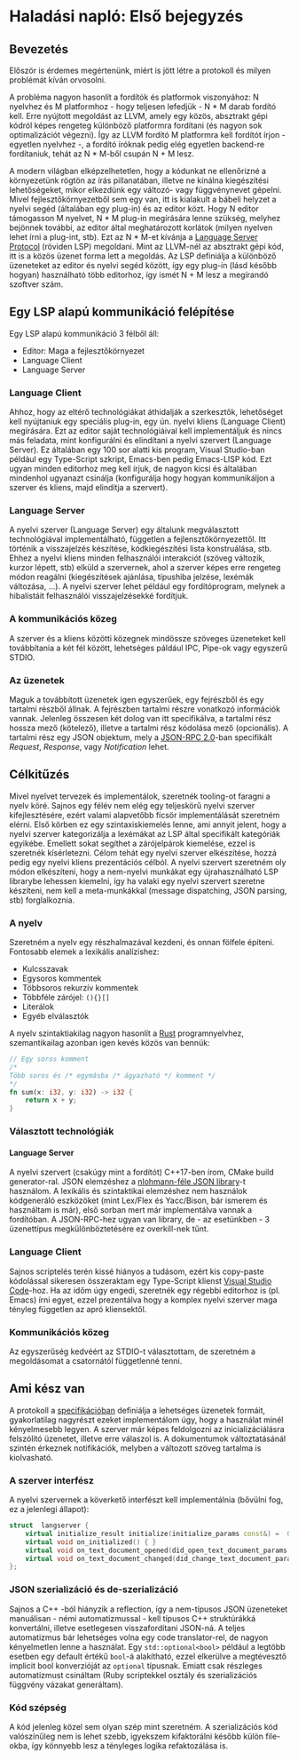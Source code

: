 # Haladási napló: Első bejegyzés
## Bevezetés
Először is érdemes megértenünk, miért is jött létre a protokoll és milyen problémát kíván orvosolni.

A probléma nagyon hasonlít a fordítók és platformok viszonyához: N nyelvhez és M platformhoz - hogy teljesen lefedjük - N * M darab fordító kell. Erre nyújtott megoldást az LLVM, amely egy közös, absztrakt gépi kódról képes rengeteg különböző platformra fordítani (és nagyon sok optimalizációt végezni). Így az LLVM fordító M platformra kell fordítót írjon - egyetlen nyelvhez -, a fordító íróknak pedig elég egyetlen backend-re fordítaniuk, tehát az N * M-ből csupán N + M lesz.

A modern világban elképzelhetetlen, hogy a kódunkat ne ellenőrizné a környezetünk rögtön az írás pillanatában, illetve ne kínálna kiegészítési lehetőségeket, mikor elkezdünk egy változó- vagy függvénynevet gépelni. Mivel fejlesztőkörnyezetből sem egy van, itt is kialakult a bábeli helyzet a nyelvi segéd (általában egy plug-in) és az editor közt. Hogy N editor támogasson M nyelvet, N * M plug-in megírására lenne szükség, melyhez bejönnek további, az editor által meghatározott korlátok (milyen nyelven lehet írni a plug-int, stb). Ezt az N * M-et kívánja a [Language Server Protocol](https://microsoft.github.io/language-server-protocol/) (röviden LSP) megoldani. Mint az LLVM-nél az absztrakt gépi kód, itt is a közös üzenet forma lett a megoldás. Az LSP definiálja a különböző üzeneteket az editor és nyelvi segéd között, így egy plug-in (lásd később hogyan) használható több editorhoz, így ismét N + M lesz a megírandó szoftver szám.

## Egy LSP alapú kommunikáció felépítése
Egy LSP alapú kommunikáció 3 félből áll:
 - Editor: Maga a fejlesztőkörnyezet
 - Language Client
 - Language Server

### Language Client
Ahhoz, hogy az eltérő technológiákat áthidalják a szerkesztők, lehetőséget kell nyújtaniuk egy speciális plug-in, egy ún. nyelvi kliens (Language Client) megírására. Ezt az editor saját technológiáival kell implementáljuk és nincs más feladata, mint konfigurálni és elindítani a nyelvi szervert (Language Server). Ez általában egy 100 sor alatti kis program, Visual Studio-ban például egy Type-Script szkript, Emacs-ben pedig Emacs-LISP kód. Ezt ugyan minden editorhoz meg kell írjuk, de nagyon kicsi és általában mindenhol ugyanazt csinálja (konfigurálja hogy hogyan kommunikáljon a szerver és kliens, majd elindítja a szervert).

### Language Server
A nyelvi szerver (Language Server) egy általunk megválasztott technológiával implementálható, független a fejlensztőkörnyezettől. Itt történik a visszajelzés készítése, kódkiegészítési lista konstruálása, stb. Ehhez a nyelvi kliens minden felhasználói interakciót (szöveg változik, kurzor lépett, stb) elküld a szervernek, ahol a szerver képes erre rengeteg módon reagálni (kiegészítések ajánlása, típushiba jelzése, lexémák változása, ...). A nyelvi szerver lehet például egy fordítóprogram, melynek a hibalistáit felhasználói visszajelzésekké fordítjuk.

### A kommunikációs közeg
A szerver és a kliens közötti közegnek mindössze szöveges üzeneteket kell továbbítania a két fél között, lehetséges páldául IPC, Pipe-ok vagy egyszerű STDIO.

### Az üzenetek
Maguk a továbbított üzenetek igen egyszerűek, egy fejrészből és egy tartalmi részből állnak. A fejrészben tartalmi részre vonatkozó információk vannak. Jelenleg összesen két dolog van itt specifikálva, a tartalmi rész hossza mező (kötelező), illetve a tartalmi rész kódolása mező (opcionális). A tartalmi rész egy JSON objektum, mely a [JSON-RPC 2.0](https://www.jsonrpc.org/specification)-ban specifikált _Request_, _Response_, vagy _Notification_ lehet.

## Célkitűzés
Mivel nyelvet tervezek és implementálok, szeretnék tooling-ot faragni a nyelv köré. Sajnos egy félév nem elég egy teljeskörű nyelvi szerver kifejlesztésére, ezért valami alapvetőbb fícsör implementálását szeretném elérni. Első körben ez egy szintaxiskiemelés lenne, ami annyit jelent, hogy a nyelvi szerver kategorizálja a lexémákat az LSP által specifikált kategóriák egyikébe. Emellett sokat segíthet a zárójelpárok kiemelése, ezzel is szeretnék kísérletezni.
Célom tehát egy nyelvi szerver elkészítése, hozzá pedig egy nyelvi kliens prezentációs célból. A nyelvi szervert szeretném oly módon elkészíteni, hogy a nem-nyelvi munkákat egy újrahasználható LSP librarybe lehessen kiemelni, így ha valaki egy nyelvi szervert szeretne készíteni, nem kell a meta-munkákkal (message dispatching, JSON parsing, stb) forglalkoznia.

### A nyelv
Szeretném a nyelv egy részhalmazával kezdeni, és onnan fölfele építeni. Fontosabb elemek a lexikális analízishez:
 - Kulcsszavak
 - Egysoros kommentek
 - Többsoros rekurzív kommentek
 - Többféle zárójel: `(){}[]`
 - Literálok
 - Egyéb elválasztók

A nyelv szintaktiakilag nagyon hasonlít a [Rust](https://www.rust-lang.org) programnyelvhez, szemantikailag azonban igen kevés közös van bennük:
```Rust
// Egy soros komment
/*
Több soros és /* egymásba /* ágyazható */ komment */
*/
fn sum(x: i32, y: i32) -> i32 {
	return x + y;
}
```

### Választott technológiák
#### Language Server
A nyelvi szervert (csakúgy mint a fordítót) C++17-ben írom, CMake build generator-ral. JSON elemzéshez a  [nlohmann-féle JSON library](https://github.com/nlohmann)-t használom. A lexikális és szintaktikai elemzéshez nem használok kódgeneráló eszközöket (mint Lex/Flex és Yacc/Bison, bár ismerem és használtam is már), első sorban mert már implementálva vannak a fordítóban. A JSON-RPC-hez ugyan van library, de - az esetünkben -  3 üzenettípus megkülönböztetésére ez overkill-nek tűnt.

### Language Client
Sajnos scriptelés terén kissé hiányos a tudásom, ezért kis copy-paste kódolással sikeresen összeraktam egy Type-Script klienst [Visual Studio Code](https://code.visualstudio.com/)-hoz. Ha az időm úgy engedi, szeretnék egy régebbi editorhoz is (pl. Emacs) írni egyet, ezzel prezentálva hogy a komplex nyelvi szerver maga tényleg független az apró kliensektől.

### Kommunikációs közeg
Az egyszerűség kedvéért az STDIO-t választottam, de szeretném a megoldásomat a csatornától függetlenné tenni.

## Ami kész van
A protokoll a [specifikációban](https://microsoft.github.io/language-server-protocol/specification) definiálja a lehetséges üzenetek formáit, gyakorlatilag nagyrészt ezeket implementálom úgy, hogy a használat minél kényelmesebb legyen.
A szerver már képes feldolgozni az inicializáciálásra felszólító üzenetet, illetve erre válaszol is. A dokumentumok változtatásánál szintén érkeznek notifikációk, melyben a változott szöveg tartalma is kiolvasható.

### A szerver interfész
A nyelvi szervernek a köverkető interfészt kell implementálnia (bővülni fog, ez a jelenlegi állapot):
```C++
struct  langserver {
	virtual initialize_result initialize(initialize_params const&) =  0;
	virtual void on_initialized() { }
	virtual void on_text_document_opened(did_open_text_document_params const&) =  0;
	virtual void on_text_document_changed(did_change_text_document_params const&) =  0;
};
```

### JSON szerializáció és de-szerializáció
Sajnos a C++ -ból hiányzik a reflection, így a nem-típusos JSON üzeneteket manuálisan - némi automatizmussal - kell típusos C++ struktúrákká konvertálni, illetve esetlegesen visszafordítani JSON-ná. A teljes automatizmus bár lehetséges volna egy code translator-rel, de nagyon kényelmetlen lenne a használat. Egy `std::optional<bool>` például a legtöbb esetben egy default értékű `bool`-á alakítható, ezzel elkerülve a megtévesztő implicit bool konverzióját az `optional` típusnak.
Emiatt csak részleges automatizmust csináltam (Ruby scriptekkel osztály és szerializációs függvény vázakat generáltam).

### Kód szépség
A kód jelenleg közel sem olyan szép mint szeretném. A szerializációs kód valószínűleg nem is lehet szebb, igyekszem kifaktorálni később külön file-okba, így könnyebb lesz a tényleges logika refaktozálása is.